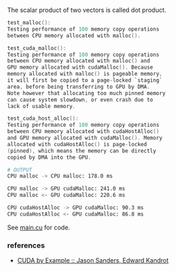 The scalar product of two vectors is called dot product.

```c
test_malloc():
Testing performance of 100 memory copy operations
between CPU memory allocated with malloc().
```

```c
test_cuda_malloc():
Testing performance of 100 memory copy operations
between CPU memory allocated with malloc() and
GPU memory allocated with cudaMalloc(). Because
memory allocated with malloc() is pageable memory,
it will first be copied to a page-locked `staging`
area, before being transferring to GPU by DMA.
Note however that allocating too much pinned memory
can cause system slowdown, or even crash due to
lack of usable memory.
```

```c
test_cuda_host_alloc():
Testing performance of 100 memory copy operations
between CPU memory allocated with cudaHostAlloc()
and GPU memory allocated with cudaMalloc(). Memory
allocated with cudaHostAlloc() is page-locked
(pinned), which means the memory can be directly
copied by DMA into the GPU.
```

```bash
# OUTPUT
CPU malloc -> CPU malloc: 178.0 ms

CPU malloc -> GPU cudaMalloc: 241.0 ms
CPU malloc <- GPU cudaMalloc: 220.6 ms

CPU cudaHostAlloc -> GPU cudaMalloc: 90.3 ms
CPU cudaHostAlloc <- GPU cudaMalloc: 86.8 ms
```

See [main.cu] for code.

[main.cu]: main.cu


### references

- [CUDA by Example :: Jason Sanders, Edward Kandrot](http://www.mat.unimi.it/users/sansotte/cuda/CUDA_by_Example.pdf)
